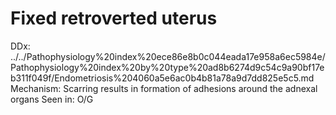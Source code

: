 # Fixed retroverted uterus

DDx: ../../Pathophysiology%20index%20ece86e8b0c044eada17e958a6ec5984e/Pathophysiology%20index%20by%20type%20ad8b6274d9c54c9a90bf17eb311f049f/Endometriosis%204060a5e6ac0b4b81a78a9d7dd825e5c5.md
Mechanism: Scarring results in formation of adhesions around the adnexal organs
Seen in: O/G
